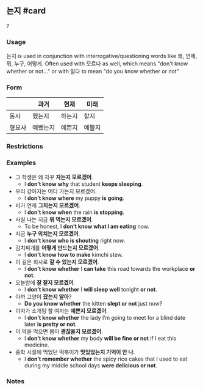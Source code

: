 ## 는지 #card
?
### Usage
는지 is used in conjunction with interrogative/questioning words like 왜, 언제, 뭐, 누구, 어떻게. Often used with 모르다 as well, which means "don't know whether or not..." or with 알다 to mean "do you know whether or not"
### Form
|     | 과거   | 현재  | 미래  |
| --- | ---- | --- | --- |
| 동사  | 했는지  | 하는지 | 할지  |
| 형요사 | 예뻤는지 | 예쁜지 | 예쁠지 |
### Restrictions
### Examples
* 그 학생은 왜 자꾸 **자는지 모르겠어**.
	* I **don’t know** **why** that student **keeps sleeping**.
* 우리 강아지는 어디 가는지 모르겠어.
	* I **don’t know** **where** my puppy **is going**.
* 비가 언제 **그치는지 모르겠어**.
	* I **don’t know when** the rain **is stopping**.
* 사실 나는 지금 **뭐 먹는지 모르겠어**.
	* To be honest, I **don’t know what I am eating** now.
* 지금 **누구 외치는지 모르겠어**.
	* I **don’t know who is shouting** right now.
* 김치찌개를 **어떻게 만드는지 모르겠어**.
	* I **don’t know how to make** kimchi stew.
* 이 길은 회사로 **갈 수 있는지 모르겠어**.
	* I **don’t know whether** I **can take** this road towards the workplace **or not**.
* 오늘밤에 **잘 잘지 모르겠어**.
	* I **don’t know whether** I **will sleep well** tonight **or not**.
* 아까 고양이 **잤는지 알아**?
	* **Do you know whether** the kitten **slept or not** just now?
* 이따가 소개팅 할 여자는 **예쁜지 모르겠어**.
	* I **don’t know whether** the lady I’m going to meet for a blind date later **is pretty or not**.
* 이 약을 먹으면 몸이 **괜찮을지 모르겠어**.
	* I **don’t know whether** my body **will be fine or not** if I eat this medicine.
* 중학 시절에 먹었던 떡볶이가 **맛있었는지 기억이 안 나**.
	* I **don’t remember whether** the spicy rice cakes that I used to eat during my middle school days **were delicious or not**.
### Notes
<!--SR:!2024-12-02,3,250-->

